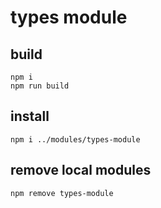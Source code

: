 # types module

## build
    npm i
    npm run build
    
## install
    npm i ../modules/types-module

## remove local modules
    npm remove types-module
